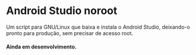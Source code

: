 # Android Studio noroot

Um script para GNU/Linux que baixa e instala o Android Studio, deixando-o pronto para produção, sem precisar de acesso root.

#### Ainda em desenvolvimento.

